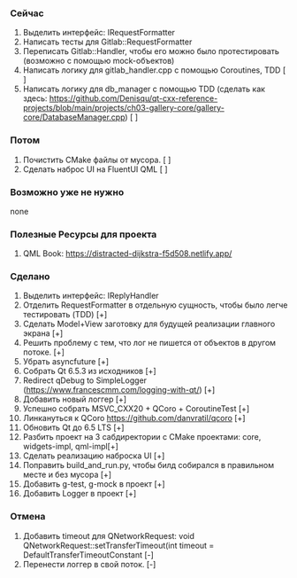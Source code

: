 ### Сейчас
1) Выделить интерфейс: IRequestFormatter
1) Написать тесты для Gitlab::RequestFormatter
1) Переписать Gitlab::Handler, чтобы его можно было протестировать (возможно с помощью mock-объектов)
1) Написать логику для gitlab_handler.cpp с помощью Coroutines, TDD [ ]
1) Написать логику для db_manager с помощью TDD (сделать как здесь: https://github.com/Denisqu/qt-cxx-reference-projects/blob/main/projects/ch03-gallery-core/gallery-core/DatabaseManager.cpp) [ ]

### Потом
1) Почистить CMake файлы от мусора. [ ] 
1) Сделать наброс UI на FluentUI QML [ ]

### Возможно уже не нужно
none

### Полезные Ресурсы для проекта
1) QML Book: https://distracted-dijkstra-f5d508.netlify.app/

### Сделано
1) Выделить интерфейс: IReplyHandler 
1) Отделить RequestFormatter в отдельную сущность, чтобы было легче тестировать (TDD) [+]
1) Сделать Model+View заготовку для будущей реализации главного экрана [+] 
1) Решить проблему с тем, что лог не пишется от объектов в другом потоке. [+]
1) Убрать asyncfuture [+]
1) Собрать Qt 6.5.3  из исходников [+]
1) Redirect qDebug to SimpleLogger (https://www.francescmm.com/logging-with-qt/) [+]
1) Добавить новый логгер [+]
1) Успешно собрать MSVC_CXX20 + QCoro + CoroutineTest [+]
1) Линкануться к QCoro https://github.com/danvratil/qcoro [+]
1) Обновить Qt до 6.5 LTS [+]
1) Разбить проект на 3 сабдиректории с CMake проектами: core, widgets-impl, qml-impl[+]
1) Сделать реализацию наброска UI [+] 
1) Поправить build_and_run.py, чтобы билд собирался в правильном месте и без мусора [+]
1) Добавить g-test, g-mock в проект [+]
1) Добавить Logger в проект [+]

### Отмена
1) Добавить timeout для QNetworkRequest: void QNetworkRequest::setTransferTimeout(int timeout = DefaultTransferTimeoutConstant  [-]
1) Перенести логгер в свой поток. [-]